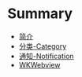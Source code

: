 # Summary

* [简介](README.md)
* [分类-Category](cagetory/README.md)
* [通知-Notification](notification/README.md)
* [WKWebview](wkwebview.md)

